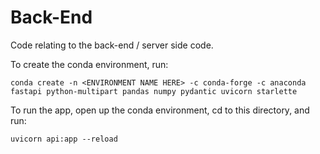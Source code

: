 # Back-End
Code relating to the back-end / server side code.

To create the conda environment, run:

```
conda create -n <ENVIRONMENT NAME HERE> -c conda-forge -c anaconda fastapi python-multipart pandas numpy pydantic uvicorn starlette
```

To run the app, open up the conda environment, cd to this directory, and run:
```
uvicorn api:app --reload
```
